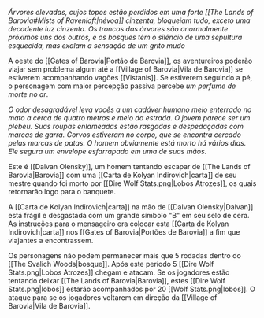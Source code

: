 _Árvores elevadas, cujos topos estão perdidos em uma forte [[The Lands of Barovia#Mists of Ravenloft|névoa]] cinzenta, bloqueiam tudo, exceto uma decadente luz cinzenta. Os troncos das árvores são anormalmente próximos uns dos outros, e os bosques têm o silêncio de uma sepultura esquecida, mas exalam a sensação de um grito mudo_

A oeste do [[Gates of Barovia|Portão de Barovia]], os aventureiros poderão viajar sem problema algum até a [[Village of Barovia|Vila de Barovia]] se estiverem acompanhando vagões [[Vistanis]]. Se estiverem seguindo a pé, o personagem com maior percepção passiva percebe _um perfume de morte no ar_. 

_O odor desagradável leva vocês a um cadáver humano meio enterrado no mato a cerca de quatro metros e meio da estrada. O jovem parece ser um plebeu. Suas roupas enlameadas estão rasgadas e despedaçadas com marcas de garra. Corvos estiveram no corpo, que se encontra cercado pelas marcas de patas. O homem obviamente está morto há vários dias. Ele segura um envelope esfarrapado em uma de suas mãos._

Este é [[Dalvan Olensky]], um homem tentando escapar de [[The Lands of Barovia|Barovia]] com uma [[Carta de Kolyan Indirovich|carta]] de seu mestre quando foi morto por [[Dire Wolf Stats.png|Lobos Atrozes]], os quais retornarão logo para o banquete. 

A [[Carta de Kolyan Indirovich|carta]] na mão de [[Dalvan Olensky|Dalvan]] está frágil e desgastada com um grande símbolo "B" em seu selo de cera. As instruções para o mensageiro era colocar esta [[Carta de Kolyan Indirovich|carta]] nos [[Gates of Barovia|Portões de Barovia]] a fim que viajantes a encontrassem.

Os personagens não podem permanecer mais que 5 rodadas dentro do [[The Svalich Woods|bosque]]. Após este período 5 [[Dire Wolf Stats.png|Lobos Atrozes]] chegam e atacam. Se os jogadores estão tentando deixar [[The Lands of Barovia|Barovia]], estes [[Dire Wolf Stats.png|lobos]] estarão acompanhados por 20 [[Wolf Stats.png|lobos]]. O ataque para se os jogadores voltarem em direção da [[Village of Barovia|Vila de Barovia]]. 